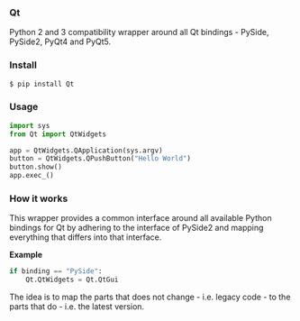 ### Qt

Python 2 and 3 compatibility wrapper around all Qt bindings - PySide, PySide2, PyQt4 and PyQt5.

### Install

```bash
$ pip install Qt
```

### Usage

```python
import sys
from Qt import QtWidgets

app = QtWidgets.QApplication(sys.argv)
button = QtWidgets.QPushButton("Hello World")
button.show()
app.exec_()
```

### How it works

This wrapper provides a common interface around all available Python bindings for Qt by adhering to the interface of PySide2 and mapping everything that differs into that interface.

**Example**

```python
if binding == "PySide":
    Qt.QtWidgets = Qt.QtGui
```


The idea is to map the parts that does not change - i.e. legacy code - to the parts that do - i.e. the latest version.


